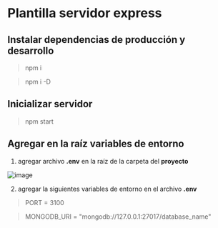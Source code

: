 # Plantilla servidor express

## Instalar dependencias de producción y desarrollo 

> npm i

> npm i -D

## Inicializar servidor 

> npm start 

## Agregar en la raíz variables de entorno 

1. agregar archivo **.env** en la raíz de la carpeta del **proyecto**

![image](https://user-images.githubusercontent.com/83803328/224992212-fda1726e-b73c-4251-ad26-bf365c864e0f.png)

2. agregar la siguientes variables de entorno en el archivo **.env**

>PORT = 3100 

>MONGODB_URI = "mongodb://127.0.0.1:27017/database_name"









